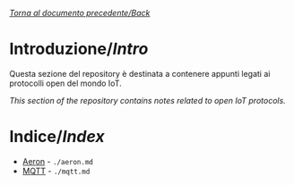[_Torna al documento precedente/Back_](https://github.com/niktekusho/IoT-docs/)

# Introduzione/_Intro_
Questa sezione del repository è destinata a contenere appunti legati ai protocolli open del mondo IoT.

_This section of the repository contains notes related to open IoT protocols._

# Indice/_Index_

-   [Aeron](./aeron.md) - `./aeron.md`
-   [MQTT](./mqtt.md) - `./mqtt.md`
